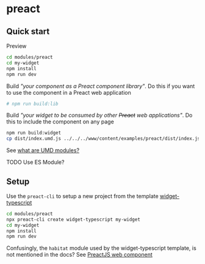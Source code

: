 # preact

## Quick start 

Preview
```bash
cd modules/preact
cd my-widget
npm install
npm run dev
```

Build *"your component as a Preact component library"*. Do this if you want to use the component in a Preact web application
```bash
# npm run build:lib
```

Build *"your widget to be consumed by other <s>Preact</s> web applications"*. Do this to include the component on any page
```bash
npm run build:widget
cp dist/index.umd.js ../../../www/content/examples/preact/dist/index.js
```

See [what are UMD modules?](https://jameshfisher.com/2020/10/04/what-are-umd-modules/)

TODO Use ES Module?


## Setup

Use the `preact-cli` to setup a new project from the template [widget-typescript](https://github.com/preactjs-templates/widget-typescript)
```bash
cd modules/preact
npx preact-cli create widget-typescript my-widget
cd my-widget
npm install
npm run dev
```

Confusingly, the `habitat` module used by the widget-typescript template, is not mentioned in the docs? See [PreactJS web component](https://preactjs.com/guide/v10/web-components)  

